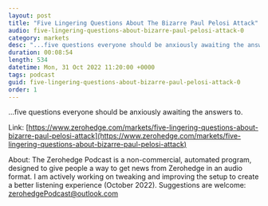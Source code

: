 ```yaml
---
layout: post
title: "Five Lingering Questions About The Bizarre Paul Pelosi Attack"
audio: five-lingering-questions-about-bizarre-paul-pelosi-attack-0
category: markets
desc: "...five questions everyone should be anxiously awaiting the answers to."
duration: 00:08:54
length: 534
datetime: Mon, 31 Oct 2022 11:20:00 +0000
tags: podcast
guid: five-lingering-questions-about-bizarre-paul-pelosi-attack-0
order: 1
---
```

...five questions everyone should be anxiously awaiting the answers to.

Link: [https://www.zerohedge.com/markets/five-lingering-questions-about-bizarre-paul-pelosi-attack](https://www.zerohedge.com/markets/five-lingering-questions-about-bizarre-paul-pelosi-attack)

About: The Zerohedge Podcast is a non-commercial, automated program, designed to give people a way to get news from Zerohedge in an audio format.  I am actively working on tweaking and improving the setup to create a better listening experience (October 2022).  Suggestions are welcome: [zerohedgePodcast@outlook.com](mailto:zerohedgePodcast@outlook.com)